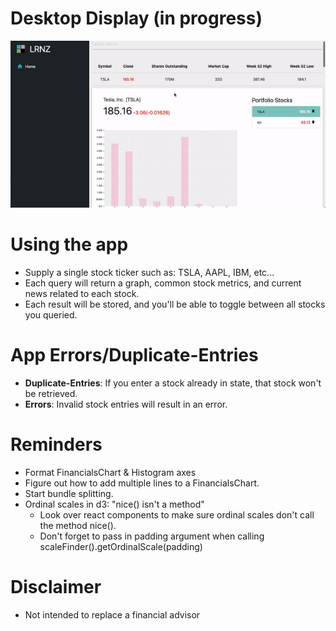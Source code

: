 # Desktop Display (in progress)
![nothing-to-show](./demos/new-demo.gif)

# Using the app
+ Supply a single stock ticker such as: TSLA, AAPL, IBM, etc...
+ Each query will return a graph, common stock metrics, and current news related to each stock.
+ Each result will be stored, and you'll be able to toggle between all stocks you queried.

# App Errors/Duplicate-Entries
+ __Duplicate-Entries__: If you enter a stock already in state, that stock won't be retrieved.
+ __Errors__: Invalid stock entries will result in an error.

# Reminders
+ Format FinancialsChart & Histogram axes
+ Figure out how to add multiple lines to a FinancialsChart.
+ Start bundle splitting.
+ Ordinal scales in d3: "nice() isn't a method"
    + Look over react components to make sure ordinal scales don't call the method nice().
    + Don't forget to pass in padding argument when calling scaleFinder().getOrdinalScale(padding)

# Disclaimer
+ Not intended to replace a financial advisor

